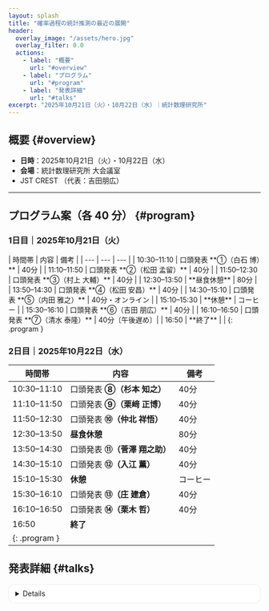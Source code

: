 ```yaml
---
layout: splash
title: "確率過程の統計推測の最近の展開"
header:
  overlay_image: "/assets/hero.jpg"
  overlay_filter: 0.0
  actions:
    - label: "概要"
      url: "#overview"
    - label: "プログラム"
      url: "#program"
    - label: "発表詳細"
      url: "#talks"
excerpt: "2025年10月21日（火）・10月22日（水）｜統計数理研究所"
---
```




## 概要 {#overview}

- **日時**：2025年10月21日（火）・10月22日（水）
- **会場**：統計数理研究所 大会議室
- JST CREST （代表：吉田朋広）

---

## プログラム案（各 40 分） {#program}

### 1日目｜2025年10月21日（火）

<div class="program" markdown="1">
| 時間帯      | 内容                                   | 備考            |
| ---        | ---                                    | ---             |
| 10:30–11:10 | 口頭発表 **①（白石 博）**              | 40分            |
| 11:10–11:50 | 口頭発表 **②（松田 孟留）**            | 40分            |
| 11:50–12:30 | 口頭発表 **③（村上 大輔）**            | 40分            |
| 12:30–13:50 | **昼食休憩**                           | 80分            |
| 13:50–14:30 | 口頭発表 **④（松田 安昌）**            | 40分            |
| 14:30–15:10 | 口頭発表 **⑤（内田 雅之）**            | 40分・オンライン |
| 15:10–15:30 | **休憩**                               | コーヒー        |
| 15:30–16:10 | 口頭発表 **⑥（吉田 朋広）**            | 40分            |
| 16:10–16:50 | 口頭発表 **⑦（清水 泰隆）**            | 40分〔午後遅め〕|
| 16:50       | **終了**                               |                 |
{: .program }

### 2日目｜2025年10月22日（水）

| 時間帯           | 内容                 | 備考   |
| ------------- | ------------------ | ---- |
| 10:30–11:10   | 口頭発表 **⑧（杉本 知之）**  | 40分  |
| 11:10–11:50   | 口頭発表 **⑨（栗﨑 正博）**  | 40分  |
| 11:50–12:30   | 口頭発表 **⑩（仲北 祥悟）**  | 40分  |
| 12:30–13:50   | **昼食休憩**           | 80分  |
| 13:50–14:30   | 口頭発表 **⑪（菅澤 翔之助）** | 40分  |
| 14:30–15:10   | 口頭発表 **⑫（入江 薫）**   | 40分  |
| 15:10–15:30   | **休憩**             | コーヒー |
| 15:30–16:10   | 口頭発表 **⑬（庄 建倉）**   | 40分  |
| 16:10–16:50   | 口頭発表 **⑭（栗木 哲）**   | 40分  |
| 16:50         | **終了**             |      |
| {: .program } |                    |      |


<style>
.talks details { border:1px solid rgba(0,0,0,.08); border-radius:12px; padding:.6rem .8rem; margin:.6rem 0; background:#fff }
.talks summary { cursor:pointer; list-style:none; font-weight:600; }
.talks summary::-webkit-details-marker { display:none }
.talks .meta { color:#64748b; font-weight:500; margin-left:.4rem; font-size:.9rem }
.talks .slot { font-feature-settings:"tnum"; font-variant-numeric:tabular-nums }
.talks .to-top { font-size:.85rem; color:#64748b; text-decoration:none }
.talks .to-top:hover { text-decoration:underline }
</style>

## 発表詳細 {#talks}

<div class="talks" markdown="1">

<details id="t01" markdown="1">
TBA
<p><a class="to-top" href="#program">↑ プログラムに戻る</a></p>
</details>

</div>




<script>
(() => {
  const hero = document.querySelector('.page__hero--overlay');
  if (!hero) return;

  const SPEED = 0.35; // 背景が本文の何倍ゆっくり動くか（0.2〜0.5くらいで調整）
  let ticking = false;

  function update() {
    const y = window.scrollY || window.pageYOffset;
    // 背景のY位置をスクロールに応じて少しだけずらす
    hero.style.backgroundPosition = `center calc(50% + ${y * SPEED}px)`;
    ticking = false;
  }
  function onScroll() {
    if (!ticking) {
      requestAnimationFrame(update);
      ticking = true;
    }
  }

  // モバイルや低性能・低視覚負荷設定では無効化
  const reduce = window.matchMedia('(prefers-reduced-motion: reduce)').matches;
  const isMobile = window.matchMedia('(max-width: 900px)').matches;
  if (reduce || isMobile) return;

  window.addEventListener('scroll', onScroll, { passive: true });
  update();
})();
</script>
